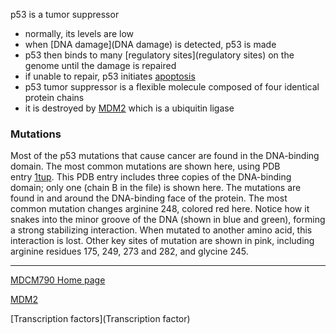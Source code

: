 
p53 is a tumor suppressor

* normally, its levels are low
* when [DNA damage](DNA damage) is detected, p53 is made
* p53 then binds to many [regulatory sites](regulatory sites) on the genome until the damage is repaired
* if unable to repair, p53 initiates [apoptosis](apoptosis)
* p53 tumor suppressor is a flexible molecule composed of four identical protein chains
* it is destroyed by [MDM2](MDM2) which is a ubiquitin ligase

### Mutations

Most of the p53 mutations that cause cancer are found in the DNA-binding domain. The most common mutations are shown here, using PDB entry [1tup](http://www.rcsb.org/pdb/explore/explore.do?structureId=1tup). This PDB entry includes three copies of the DNA-binding domain; only one (chain B in the file) is shown here. The mutations are found in and around the DNA-binding face of the protein. The most common mutation changes arginine 248, colored red here. Notice how it snakes into the minor groove of the DNA (shown in blue and green), forming a strong stabilizing interaction. When mutated to another amino acid, this interaction is lost. Other key sites of mutation are shown in pink, including arginine residues 175, 249, 273 and 282, and glycine 245.

---

[MDCM790 Home page](mdcm790.md)

[MDM2](MDM2)

[Transcription factors](Transcription factor)
